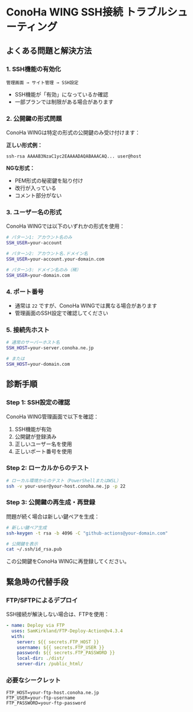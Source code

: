 # ConoHa WING SSH接続 トラブルシューティング

## よくある問題と解決方法

### 1. SSH機能の有効化
```
管理画面 → サイト管理 → SSH設定
```
- SSH機能が「有効」になっているか確認
- 一部プランでは制限がある場合があります

### 2. 公開鍵の形式問題
ConoHa WINGは特定の形式の公開鍵のみ受け付けます：

**正しい形式例：**
```
ssh-rsa AAAAB3NzaC1yc2EAAAADAQABAAACAQ... user@host
```

**NGな形式：**
- PEM形式の秘密鍵を貼り付け
- 改行が入っている
- コメント部分がない

### 3. ユーザー名の形式
ConoHa WINGでは以下のいずれかの形式を使用：

```bash
# パターン1: アカウント名のみ
SSH_USER=your-account

# パターン2: アカウント名.ドメイン名
SSH_USER=your-account.your-domain.com

# パターン3: ドメイン名のみ（稀）
SSH_USER=your-domain.com
```

### 4. ポート番号
- 通常は `22` ですが、ConoHa WINGでは異なる場合があります
- 管理画面のSSH設定で確認してください

### 5. 接続先ホスト
```bash
# 通常のサーバーホスト名
SSH_HOST=your-server.conoha.ne.jp

# または
SSH_HOST=your-domain.com
```

## 診断手順

### Step 1: SSH設定の確認
ConoHa WING管理画面で以下を確認：
1. SSH機能が有効
2. 公開鍵が登録済み
3. 正しいユーザー名を使用
4. 正しいポート番号を使用

### Step 2: ローカルからのテスト
```bash
# ローカル環境からのテスト（PowerShellまたはWSL）
ssh -v your-user@your-host.conoha.ne.jp -p 22
```

### Step 3: 公開鍵の再生成・再登録
問題が続く場合は新しい鍵ペアを生成：

```bash
# 新しい鍵ペア生成
ssh-keygen -t rsa -b 4096 -C "github-actions@your-domain.com"

# 公開鍵を表示
cat ~/.ssh/id_rsa.pub
```

この公開鍵をConoHa WINGに再登録してください。

## 緊急時の代替手段

### FTP/SFTPによるデプロイ
SSH接続が解決しない場合は、FTPを使用：

```yaml
- name: Deploy via FTP
  uses: SamKirkland/FTP-Deploy-Action@v4.3.4
  with:
    server: ${{ secrets.FTP_HOST }}
    username: ${{ secrets.FTP_USER }}
    password: ${{ secrets.FTP_PASSWORD }}
    local-dir: ./dist/
    server-dir: /public_html/
```

### 必要なシークレット
```
FTP_HOST=your-ftp-host.conoha.ne.jp
FTP_USER=your-ftp-username
FTP_PASSWORD=your-ftp-password
``` 